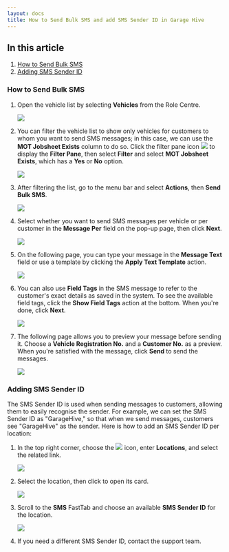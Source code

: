 ```yaml
---
layout: docs
title: How to Send Bulk SMS and add SMS Sender ID in Garage Hive
---
```


## In this article
1. [How to Send Bulk SMS](#how-to-send-bulk-sms)
2. [Adding SMS Sender ID](#adding-sms-sender-id)
   
### How to Send Bulk SMS
1. Open the vehicle list by selecting **Vehicles** from the Role Centre.

   ![](media/garagehive-send-bulk-sms1.png)

2. You can filter the vehicle list to show only vehicles for customers to whom you want to send SMS messages; in this case, we can use the **MOT Jobsheet Exists** column to do so. Click the filter pane icon ![](media/filter-pane-icon.png) to display the **Filter Pane**, then select **Filter** and select **MOT Jobsheet Exists**, which has a **Yes** or **No** option.

   ![](media/garagehive-send-bulk-sms2.png)

3. After filtering the list, go to the menu bar and select **Actions**, then **Send Bulk SMS**.

   ![](media/garagehive-send-bulk-sms3.png)

4. Select whether you want to send SMS messages per vehicle or per customer in the **Message Per** field on the pop-up page, then click **Next**.

   ![](media/garagehive-send-bulk-sms4.png)

5. On the following page, you can type your message in the **Message Text** field or use a template by clicking the **Apply Text Template** action.

   ![](media/garagehive-send-bulk-sms5.png)

6. You can also use **Field Tags** in the SMS message to refer to the customer's exact details as saved in the system. To see the available field tags, click the **Show Field Tags** action at the bottom. When you're done, click **Next**.
   
   ![](media/garagehive-send-bulk-sms6.png)

7. The following page allows you to preview your message before sending it. Choose a **Vehicle Registration No.** and a **Customer No.** as a preview. When you're satisfied with the message, click **Send** to send the messages.

   ![](media/garagehive-send-bulk-sms7.png)


### Adding SMS Sender ID
The SMS Sender ID is used when sending messages to customers, allowing them to easily recognise the sender. For example, we can set the SMS Sender ID as "GarageHive," so that when we send messages, customers see "GarageHive" as the sender. Here is how to add an SMS Sender ID per location:
1. In the top right corner, choose the ![](media/search_icon.png) icon, enter **Locations**, and select the related link.

   ![](media/garagehive-sms-sender-id1.png)

2. Select the location, then click to open its card.

   ![](media/garagehive-sms-sender-id2.png)

3. Scroll to the **SMS** FastTab and choose an available **SMS Sender ID** for the location.

   ![](media/garagehive-sms-sender-id3.png)

4. If you need a different SMS Sender ID, contact the support team.


   